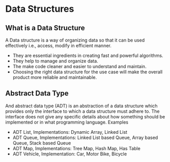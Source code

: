 # Data Structures

## What is a Data Structure

A Data structure is a way of organizing data so that it can be used effectively i.e., access, modify in efficient manner.

- They are essential ingredients in creating fast and powerful algorithms.
- They help to manage and organize data.
- The make code cleaner and easier to understand and maintain.
- Choosing the right data structure for the use case will make the overall product more reliable and maintainable.

## Abstract Data Type

And abstract data type (ADT) is an abstraction of a data structure which provides only the interface to which a data structure must adhere to. The interface does not give any specific details about how something should be implemented or in what programming language. Examples

- ADT List, Implementations: Dynamic Array, Linked List
- ADT Queue, Implementations: Linked List based Queue, Array based Queue, Stack based Queue
- ADT Map, Implementations: Tree Map, Hash Map, Has Table
- ADT Vehicle, Implementation: Car, Motor Bike, Bicycle
